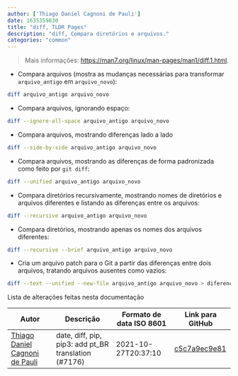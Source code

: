 ```yaml
---
author: ['Thiago Daniel Cagnoni de Pauli']
date: 1635359830
title: "diff, TLDR Pages"
description: "diff, Compara diretórios e arquivos."
categories: "common"
---
```

> Mais informações: <https://man7.org/linux/man-pages/man1/diff.1.html>.

- Compara arquivos (mostra as mudanças necessárias para transformar `arquivo_antigo` em `arquivo_novo`):

```bash
diff arquivo_antigo arquivo_novo
```

- Compara arquivos, ignorando espaço:

```bash
diff --ignore-all-space arquivo_antigo arquivo_novo
```

- Compara arquivos, mostrando diferenças lado a lado

```bash
diff --side-by-side arquivo_antigo arquivo_novo
```

- Compara arquivos, mostrando as diferenças de forma padronizada como feito por `git diff`:

```bash
diff --unified arquivo_antigo arquivo_novo
```

- Compara diretórios recursivamente, mostrando nomes de diretórios e arquivos diferentes e listando as diferenças entre os arquivos:

```bash
diff --recursive arquivo_antigo arquivo_novo
```

- Compara diretórios, mostrando apenas os nomes dos arquivos diferentes:

```bash
diff --recursive --brief arquivo_antigo arquivo_novo
```

- Cria um arquivo patch para o Git a partir das diferenças entre dois arquivos, tratando arquivos ausentes como vazios:

```bash
diff --text --unified --new-file arquivo_antigo arquivo_novo > diferenca.patch
```
Lista de alterações feitas nesta documentação


Autor | Descrição | Formato de data ISO 8601 | Link para GitHub
------|-----|-----|-----
[Thiago Daniel Cagnoni de Pauli](mailto:39651883+Float07@users.noreply.github.com) | date, diff, pip, pip3: add pt_BR translation (#7176) | 2021-10-27T20:37:10 | [c5c7a9ec9e81](https://github.com/tldr-pages/tldr/commit/c5c7a9ec9e81a904857cadad3a9c4de53035356c)

